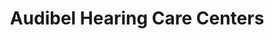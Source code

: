 ---
title: "Audibel Hearing Care Centers"
url: /plains/audibel-hearing-care-centers/
shop: hearing aids
---